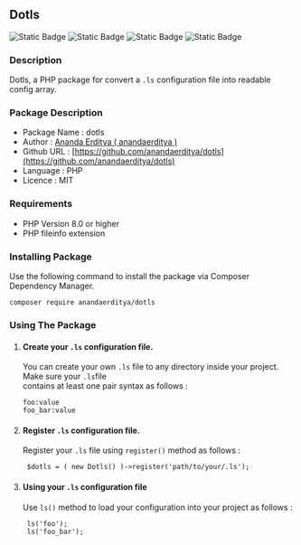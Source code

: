 ## Dotls

![Static Badge](https://img.shields.io/badge/1.0.0.r.1-ls_version?style=for-the-badge&label=Version&labelColor=%23000000&color=%23f35b54)
![Static Badge](https://img.shields.io/badge/8.x_and_up-ls_version?style=for-the-badge&label=Min%20pHP%20Version&labelColor=%23000000&color=%2300b89f)
![Static Badge](https://img.shields.io/badge/MIT-ls_licence?style=for-the-badge&label=Licence&labelColor=%23000000&color=%23f1c700)
![Static Badge](https://img.shields.io/badge/anandaerditya-ls_author?style=for-the-badge&label=Author&labelColor=%23000000&color=%232dcdd2)

### Description
Dotls, a PHP package for convert a `.ls` configuration file into readable config array.

### Package Description
- Package Name : dotls
- Author : [Ananda Erditya ( anandaerditya )](https://github.com/anandaerditya)
- Github URL : [https://github.com/anandaerditya/dotls](https://github.com/anandaerditya/dotls)
- Language : PHP
- Licence : MIT

### Requirements
- PHP Version 8.0 or higher
- PHP fileinfo extension

### Installing Package
Use the following command to install the package via Composer Dependency Manager.

    composer require anandaerditya/dotls


### Using The Package
1. #### Create your `.ls` configuration file.
   You can create your own `.ls` file to any directory inside your project. Make sure your `.ls`file \
   contains at least one pair syntax as follows :

       foo:value
       foo_bar:value

2. #### Register `.ls` configuration file.
   Register your `.ls` file using  `register()` method as follows :

        $dotls = ( new Dotls() )->register('path/to/your/.ls');

3. #### Using your `.ls` configuration file
   Use `ls()` method to load your configuration into your project as follows :

        ls('foo');
        ls('foo_bar');
